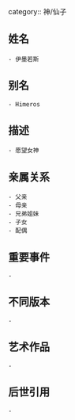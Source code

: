 category:: 神/仙子
## 姓名
	- 伊墨若斯
## 别名
	- Himeros
## 描述
	- 愿望女神
## 亲属关系
	- 父亲
	- 母亲
	- 兄弟姐妹
	- 子女
	- 配偶
## 重要事件
	-
## 不同版本
	-
## 艺术作品
	-
## 后世引用
	-
